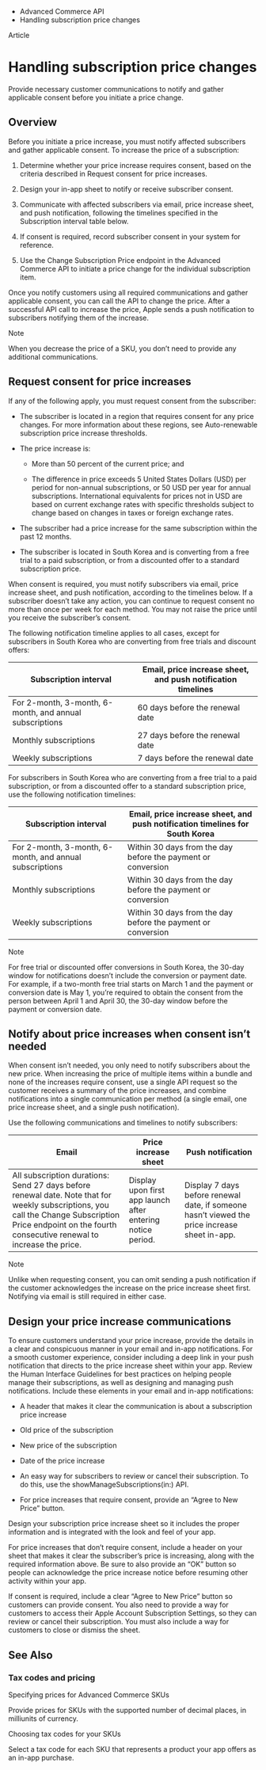 

- Advanced Commerce API
-  Handling subscription price changes 

Article

# Handling subscription price changes

Provide necessary customer communications to notify and gather applicable consent before you initiate a price change.

## Overview

Before you initiate a price increase, you must notify affected subscribers and gather applicable consent. To increase the price of a subscription:

1.  Determine whether your price increase requires consent, based on the criteria described in Request consent for price increases.

2.  Design your in-app sheet to notify or receive subscriber consent.

3.  Communicate with affected subscribers via email, price increase sheet, and push notification, following the timelines specified in the Subscription interval table below.

4.  If consent is required, record subscriber consent in your system for reference.

5.  Use the Change Subscription Price endpoint in the Advanced Commerce API to initiate a price change for the individual subscription item.

Once you notify customers using all required communications and gather applicable consent, you can call the API to change the price. After a successful API call to increase the price, Apple sends a push notification to subscribers notifying them of the increase.

Note

When you decrease the price of a SKU, you don’t need to provide any additional communications.

## Request consent for price increases

If any of the following apply, you must request consent from the subscriber:

- The subscriber is located in a region that requires consent for any price changes. For more information about these regions, see Auto-renewable subscription price increase thresholds.

- The price increase is:

  - More than 50 percent of the current price; and

  - The difference in price exceeds 5 United States Dollars (USD) per period for non-annual subscriptions, or 50 USD per year for annual subscriptions. International equivalents for prices not in USD are based on current exchange rates with specific thresholds subject to change based on changes in taxes or foreign exchange rates.

- The subscriber had a price increase for the same subscription within the past 12 months.

- The subscriber is located in South Korea and is converting from a free trial to a paid subscription, or from a discounted offer to a standard subscription price.

When consent is required, you must notify subscribers via email, price increase sheet, and push notification, according to the timelines below. If a subscriber doesn’t take any action, you can continue to request consent no more than once per week for each method. You may not raise the price until you receive the subscriber’s consent.

The following notification timeline applies to all cases, except for subscribers in South Korea who are converting from free trials and discount offers:

| Subscription interval | Email, price increase sheet, and push notification timelines |
|----|----|
| For 2-month, 3-month, 6-month, and annual subscriptions | 60 days before the renewal date |
| Monthly subscriptions | 27 days before the renewal date |
| Weekly subscriptions | 7 days before the renewal date |

For subscribers in South Korea who are converting from a free trial to a paid subscription, or from a discounted offer to a standard subscription price, use the following notification timelines:

| Subscription interval | Email, price increase sheet, and push notification timelines for South Korea |
|----|----|
| For 2-month, 3-month, 6-month, and annual subscriptions | Within 30 days from the day before the payment or conversion |
| Monthly subscriptions | Within 30 days from the day before the payment or conversion |
| Weekly subscriptions | Within 30 days from the day before the payment or conversion |

Note

For free trial or discounted offer conversions in South Korea, the 30-day window for notifications doesn’t include the conversion or payment date. For example, if a two-month free trial starts on March 1 and the payment or conversion date is May 1, you’re required to obtain the consent from the person between April 1 and April 30, the 30-day window before the payment or conversion date.

## Notify about price increases when consent isn’t needed

When consent isn’t needed, you only need to notify subscribers about the new price. When increasing the price of multiple items within a bundle and none of the increases require consent, use a single API request so the customer receives a summary of the price increases, and combine notifications into a single communication per method (a single email, one price increase sheet, and a single push notification).

Use the following communications and timelines to notify subscribers:

| Email | Price increase sheet | Push notification |
|----|----|----|
| All subscription durations: Send 27 days before renewal date. Note that for weekly subscriptions, you call the Change Subscription Price endpoint on the fourth consecutive renewal to increase the price. | Display upon first app launch after entering notice period. | Display 7 days before renewal date, if someone hasn’t viewed the price increase sheet in-app. |

Note

Unlike when requesting consent, you can omit sending a push notification if the customer acknowledges the increase on the price increase sheet first. Notifying via email is still required in either case.

## Design your price increase communications

To ensure customers understand your price increase, provide the details in a clear and conspicuous manner in your email and in-app notifications. For a smooth customer experience, consider including a deep link in your push notification that directs to the price increase sheet within your app. Review the Human Interface Guidelines for best practices on helping people manage their subscriptions, as well as designing and managing push notifications. Include these elements in your email and in-app notifications:

- A header that makes it clear the communication is about a subscription price increase

- Old price of the subscription

- New price of the subscription

- Date of the price increase

- An easy way for subscribers to review or cancel their subscription. To do this, use the showManageSubscriptions(in:) API.

- For price increases that require consent, provide an “Agree to New Price” button.

Design your subscription price increase sheet so it includes the proper information and is integrated with the look and feel of your app.

For price increases that don’t require consent, include a header on your sheet that makes it clear the subscriber’s price is increasing, along with the required information above. Be sure to also provide an “OK” button so people can acknowledge the price increase notice before resuming other activity within your app.

If consent is required, include a clear “Agree to New Price” button so customers can provide consent. You also need to provide a way for customers to access their Apple Account Subscription Settings, so they can review or cancel their subscription. You must also include a way for customers to close or dismiss the sheet.

## See Also

### Tax codes and pricing

Specifying prices for Advanced Commerce SKUs

Provide prices for SKUs with the supported number of decimal places, in milliunits of currency.

Choosing tax codes for your SKUs

Select a tax code for each SKU that represents a product your app offers as an in-app purchase.

